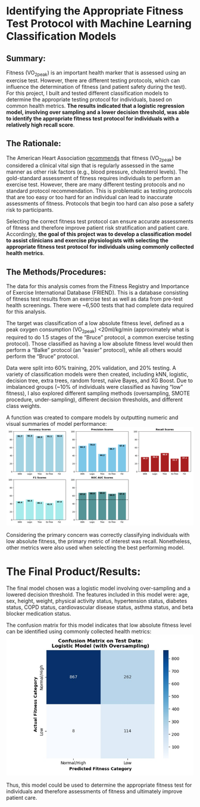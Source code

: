 # Identifying the Appropriate Fitness Test Protocol with Machine Learning Classification Models

## Summary:
Fitness (VO<sub>2peak</sub>) is an important health marker that is assessed using an exercise test. However, there are different testing protocols, which can influence the determination of fitness (and patient safety during the test). For this project, I built and tested different classification models to determine the appropriate testing protocol for individuals, based on common health metrics. **The results indicated that a logistic regression model, involving over sampling and a lower decision threshold, was able to identify the appropriate fitness test protocol for individuals with a relatively high recall score**.


## The Rationale:
The American Heart Association [recommends]( https://pubmed.ncbi.nlm.nih.gov/27881567/) that fitness (VO<sub>2peak</sub>) be considered a clinical vital sign that is regularly assessed in the same manner as other risk factors (e.g., blood pressure, cholesterol levels). The gold-standard assessment of fitness requires individuals to perform an exercise test. However, there are many different testing protocols and no standard protocol recommendation. This is problematic as testing protocols that are too easy or too hard for an individual can lead to inaccurate assessments of fitness. Protocols that begin too hard can also pose a safety risk to participants.

Selecting the correct fitness test protocol can ensure accurate assessments of fitness and therefore improve patient risk stratification and patient care. Accordingly, **the goal of this project was to develop a classification model to assist clinicians and exercise physiologists with selecting the appropriate fitness test protocol for individuals using commonly collected health metrics**.


## The Methods/Procedures:
The data for this analysis comes from the Fitness Registry and Importance of Exercise International Database (FRIEND). This is a database consisting of fitness test results from an exercise test as well as data from pre-test health screenings. There were ~6,500 tests that had complete data required for this analysis.

The target was classification of a low absolute fitness level, defined as a peak oxygen consumption (VO<sub>2peak</sub>) <20ml/kg/min (approximately what is required to do 1.5 stages of the “Bruce” protocol, a common exercise testing protocol). Those classified as having a low absolute fitness level would then perform a “Balke” protocol (an “easier” protocol), while all others would perform the “Bruce” protocol.

Data were split into 60% training, 20% validation, and 20% testing. A variety of classification models were then created, including kNN, logistic, decision tree, extra trees, random forest, naïve Bayes, and XG Boost. Due to imbalanced groups (~10% of individuals were classified as having “low” fitness), I also explored different sampling methods (oversampling, SMOTE procedure, under-sampling), different decision thresholds, and different class weights.

A function was created to compare models by outputting numeric and visual summaries of model performance:
![model_performance_function](images/model_performance_function.png)

Considering the primary concern was correctly classifying individuals with low absolute fitness, the primary metric of interest was recall. Nonetheless, other metrics were also used when selecting the best performing model.


# The Final Product/Results:
The final model chosen was a logistic model involving over-sampling and a lowered decision threshold. The features included in this model were: age, sex, height, weight, physical activity status, hypertension status, diabetes status, COPD status, cardiovascular disease status, asthma status, and beta blocker medication status. 

The confusion matrix for this model indicates that low absolute fitness level can be identified using commonly collected health metrics:
![confusion_matrix](images/model_confusion.jpg)

Thus, this model could be used to determine the appropriate fitness test for individuals and therefore assessments of fitness and ultimately improve patient care.
